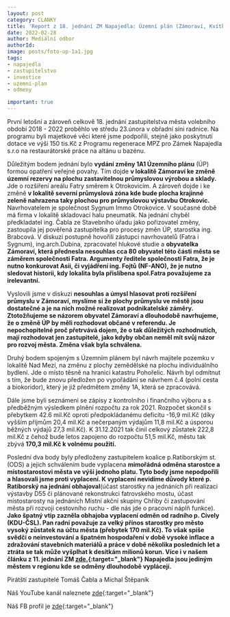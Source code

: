```yaml
---
layout: post
category: CLANKY
title: 'Report z 18. jednání ZM Napajedla: Územní plán (Zámoraví, Kvítkovice a Nad Mezí), odměny starostce a místostarostovi. Piráti jsou proti!'
date: 2022-02-28
author: Mediální odbor
authorId: 
image: posts/foto-up-1a1.jpg
tags: 
- napajedla 
- zastupitelstvo
- investice
- uzemni-plan
- odmeny

important: true
---
```

První letošní a zároveň celkově 18. jednání zastupitelstva města volebního období 2018 - 2022 proběhlo ve středu 23.února v obřadní síni radnice. Na programu byli majetkové věci které jsme podpořili, stejně jako poskytnutí dotace ve výši 150 tis.Kč z Programu regenerace MPZ pro Zámek Napajedla s.r.o na restaurátorské práce na altánu u bazénu.

Důležitým bodem jednání bylo **vydání změny 1A1 Územního plánu** (ÚP) formou opatření veřejné povahy. Tím dojde **v lokalitě Zámoraví ke změně územní rezervy na plochu zastavitelnou průmyslovou výrobou a sklady.** Jde o rozšíření areálu Fatry směrem k Otrokovicím. A zároveň dojde i ke změně **v lokalitě severní průmyslová zóna kde bude plocha krajinné zeleně nahrazena taky plochou pro průmyslovou výstavbu Otrokovic.** Navrhovatelem je společnost Sygnum Immo Otrokovice. V současné době má firma v lokalitě skladovací halu pneumatik. Na jednání chyběl předkladatel ing. Čabla ze Stavebního úřadu jako pořizovatel změny, zastoupila jej pověřená zastupitelka pro procesy změn ÚP, starostka ing. Brabcová. V diskuzi postupně hovořili zástupci navrhovatelů (Fatra i Sygnum), ing.arch.Dubina, zpracovatel hlukové studie a **obyvatelka Zámoraví, která přednesla nesouhlas cca 80 obyvatel této části města se záměrem společnosti Fatra. Argumenty ředitele společnosti Fatra, že je nutno konkurovat Asii, či vyjádření ing. Fojtů (NF-ANO), že je nutno sledovat historii, kdy lokalita byla přislíbena spol.Fatra považujeme za irelevantní.**

 Vyslovili jsme v diskuzi **nesouhlas a úmysl hlasovat proti rozšíření průmyslu v Zámoraví, myslíme si že plochy průmyslu ve městě jsou dostatečné a je na nich možné realizovat podnikatelské záměry. Ztotožňujeme se názorem obyvatel Zámoraví a dlouhodobě navrhujeme, že o změně ÚP by měli rozhodovat občané v referendu. Je nepochopitelné proč přetrvává dojem, že o tak důležitých rozhodnutích, mají rozhodovat jen zastupitelé, jako kdyby občan neměl mít svůj názor pro rozvoj města. Změna však byla schválena.**
 
Druhý bodem spojeným s Územním plánem byl návrh majitele pozemku v lokalitě Nad Mezí, na změnu z plochy zemědělské na plochu individuálního bydlení. Jde o místo těsně na hranici katastru Pohořelic. Návrh byl odmítnut s tím, že bude znovu předložen po vypořádání se návrhem č.4 (polní cesta a biokoridor), který je již předmětem změny 1A, která se zpracovává.

Dále jsme byli seznámeni se zápisy z kontrolního i finančního výboru a s předběžným výsledkem plnění rozpočtu za rok 2021. Rozpočet skončil s přebytkem 42.6 mil.Kč oproti předpokládanému deficitu -16,9 mil.Kč  (díky vyšším příjmům 20,4 mil.Kč a nečerpaným výdajům 11,8 mil.Kč a úsporou běžných výdajů 27,3 mil.Kč). K 31.12.2021 tak činil celkový zůstatek 222,8 mil.Kč z čehož bude letos zapojeno do rozpočtu 51,5 mil.Kč, městu tak zbývá **170,3 mil.Kč k volnému použití.**

Poslední dva body byly předloženy zastupitelem koalice p.Ratiborským st. (ODS) a jejich schválením bude vyplacena **mimořádná odměna starostce a místostarostovi města ve výši jednoho platu. Tyto body jsme nepodpořili a hlasovali jsme proti vyplacení. K vyplacení nevidíme důvody které p. Ratiborský na jednání obhajoval**(účast starostky na jednáních při realizaci výstavby D55 či plánované rekonstrukci fatrovského mostu, účast místostarosty na jednáních Místní akční skupiny Chřiby či zastupování města při rozvoji cestovního ruchu  - dle nás jde o pracovní náplň funkce). **Jako špatný vtip zazněla obhajoba vyplacení odměn od radního p. Cívely (KDU-ČSL). Pan radní považuje za velký přínos starostky pro město vysoký zůstatek na účtu města (přebytek 170 mil.Kč). To však spíše svědčí o neinvestování a špatném hospodaření v době vysoké inflace a zdražování stavebních materiálů a práce v době několika posledních let a ztráta se tak může vyšplhat k desítkám milionů korun. Více i v našem článku z 11. jednání ZM [zde.](https://napajedla.pirati.cz/tiskove-zpravy/shrnuti-11-zastupitelstvo/){:target="_blank"} Napajedla jsou jediným městem v regionu kde se odměny dlouhodobě vyplácejí.**


Pirátští zastupitelé Tomáš Čabla a Michal Štěpaník



Náš YouTube kanál naleznete [zde](https://www.youtube.com/channel/UCgoN2Mo3r-xe0iO6N5HRWHA){:target="_blank"}

Náš FB profil je [zde](https://www.facebook.com/piratinapa){:target="_blank"}

